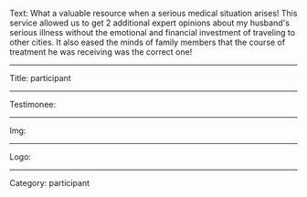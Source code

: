 Text: What a valuable resource when a serious medical situation arises! This service allowed us to get 2 additional expert opinions about my husband's serious illness without the emotional and financial investment of traveling to other cities. It also eased the minds of family members that the course of treatment he was receiving was the correct one!

----

Title: participant

----

Testimonee:

----

Img:

----

Logo:

----

Category: participant

